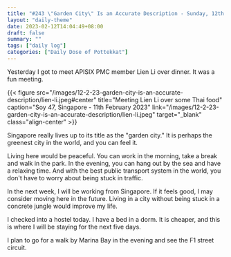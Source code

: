```yaml
---
title: "#243 \"Garden City\" Is an Accurate Description - Sunday, 12th February 2023"
layout: "daily-theme"
date: 2023-02-12T14:04:49+08:00
draft: false
summary: ""
tags: ["daily log"]
categories: ["Daily Dose of Pottekkat"]
---
```


Yesterday I got to meet APISIX PMC member Lien Li over dinner. It was a fun meeting.

{{< figure src="/images/12-2-23-garden-city-is-an-accurate-description/lien-li.jpeg#center" title="Meeting Lien Li over some Thai food" caption="Soy 47, Singapore - 11th February 2023" link="/images/12-2-23-garden-city-is-an-accurate-description/lien-li.jpeg" target="_blank" class="align-center" >}}

Singapore really lives up to its title as the "garden city." It is perhaps the greenest city in the world, and you can feel it.

Living here would be peaceful. You can work in the morning, take a break and walk in the park. In the evening, you can hang out by the sea and have a relaxing time. And with the best public transport system in the world, you don't have to worry about being stuck in traffic.

In the next week, I will be working from Singapore. If it feels good, I may consider moving here in the future. Living in a city without being stuck in a concrete jungle would improve my life.

I checked into a hostel today. I have a bed in a dorm. It is cheaper, and this is where I will be staying for the next five days.

I plan to go for a walk by Marina Bay in the evening and see the F1 street circuit. 

